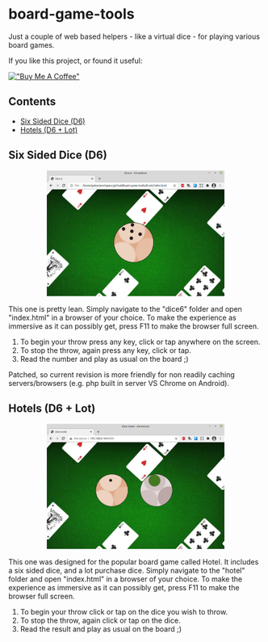 # board-game-tools
Just a couple of web based helpers - like a virtual dice - for playing various board games.

If you like this project, or found it useful:

[!["Buy Me A Coffee"](https://www.buymeacoffee.com/assets/img/custom_images/orange_img.png)](https://www.buymeacoffee.com/kodenkel)

## Contents

- [Six Sided Dice (D6)](#six-sided-dice-d6)
- [Hotels (D6 + Lot)](#hotels-d6-+-lot)

## Six Sided Dice (D6)

<div style="text-align: center;"><img src="dice6/preview.jpg" style="max-width: 70%; margin: auto;"></div>

This one is pretty lean. Simply navigate to the "dice6" folder and open "index.html" in a browser of your choice. To make the experience as immersive as it can possibly get, press F11 to make the browser full screen.

1. To begin your throw press any key, click or tap anywhere on the screen.
2. To stop the throw, again press any key, click or tap.
3. Read the number and play as usual on the board ;)

Patched, so current revision is more friendly for non readily caching servers/browsers (e.g. php built in server VS Chrome on Android).

## Hotels (D6 + Lot)

<div style="text-align: center;"><img src="hotels/preview.jpg" style="max-width: 70%; margin: auto;"></div>

This one was designed for the popular board game called Hotel. It includes a six sided dice, and a lot purchase dice. Simply navigate to the "hotel" folder and open "index.html" in a browser of your choice. To make the experience as immersive as it can possibly get, press F11 to make the browser full screen.

1. To begin your throw click or tap on the dice you wish to throw.
2. To stop the throw, again click or tap on the dice.
3. Read the result and play as usual on the board ;)
